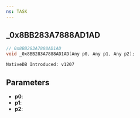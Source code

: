 ```yaml
---
ns: TASK
---
```

## _0x8BB283A7888AD1AD

```c
// 0x8BB283A7888AD1AD
void _0x8BB283A7888AD1AD(Any p0, Any p1, Any p2);
```

```
NativeDB Introduced: v1207
```

## Parameters
* **p0**:
* **p1**:
* **p2**:
